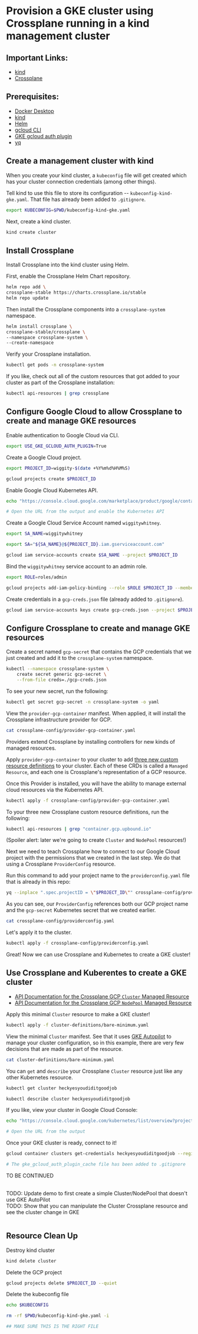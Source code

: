 # Provision a GKE cluster using Crossplane running in a kind management cluster

## Important Links:
* [kind](https://kind.sigs.k8s.io/)
* [Crossplane](https://docs.crossplane.io/)

## Prerequisites: </br>
* [Docker Desktop](https://docs.docker.com/desktop/install/mac-install/) </br>
* [kind](https://github.com/kubernetes-sigs/kind?tab=readme-ov-file)
* [Helm](https://helm.sh/docs/intro/install/)
* [gcloud CLI](https://cloud.google.com/sdk/docs/install)
* [GKE gcloud auth plugin](https://cloud.google.com/blog/products/containers-kubernetes/kubectl-auth-changes-in-gke)
* [yq](https://github.com/mikefarah/yq)

## Create a management cluster with kind
When you create your kind cluster, a `kubeconfig` file will get created which has your cluster connection credentials (among other things).

Tell kind to use this file to store its configuration -- `kubeconfig-kind-gke.yaml`. That file has already been added to `.gitignore`.

```bash
export KUBECONFIG=$PWD/kubeconfig-kind-gke.yaml
```

Next, create a kind cluster. 

```bash
kind create cluster
```
## Install Crossplane
Install Crossplane into the kind cluster using Helm.

First, enable the Crossplane Helm Chart repository.

```bash
helm repo add \
crossplane-stable https://charts.crossplane.io/stable
helm repo update
```

Then install the Crossplane components into a `crossplane-system` namespace.
```bash
helm install crossplane \
crossplane-stable/crossplane \
--namespace crossplane-system \
--create-namespace
```

Verify your Crossplane installation.
```bash
kubectl get pods -n crossplane-system
```

If you like, check out all of the custom resources that got added to your cluster as part of the Crossplane installation:
```bash
kubectl api-resources | grep crossplane
```
## Configure Google Cloud to allow Crossplane to create and manage GKE resources

Enable authentication to Google Cloud via CLI.
```bash
export USE_GKE_GCLOUD_AUTH_PLUGIN=True
```

Create a Google Cloud project.
```bash
export PROJECT_ID=wiggity-$(date +%Y%m%d%H%M%S)

gcloud projects create $PROJECT_ID
```

Enable Google Cloud Kubernetes API.
```bash
echo "https://console.cloud.google.com/marketplace/product/google/container.googleapis.com?project=$PROJECT_ID"

# Open the URL from the output and enable the Kubernetes API
```

Create a Google Cloud Service Account named `wiggitywhitney`.
```bash
export SA_NAME=wiggitywhitney

export SA="${SA_NAME}@${PROJECT_ID}.iam.gserviceaccount.com"

gcloud iam service-accounts create $SA_NAME --project $PROJECT_ID
```

Bind the `wiggitywhitney` service account to an admin role.
```bash
export ROLE=roles/admin

gcloud projects add-iam-policy-binding --role $ROLE $PROJECT_ID --member serviceAccount:$SA
```

Create credentials in a `gcp-creds.json` file (already added to `.gitignore`).
```bash
gcloud iam service-accounts keys create gcp-creds.json --project $PROJECT_ID --iam-account $SA
```

## Configure Crossplane to create and manage GKE resources

Create a secret named `gcp-secret` that contains the GCP credentials that we just created and add it to the `crossplane-system` namespace.
```bash
kubectl --namespace crossplane-system \
    create secret generic gcp-secret \
    --from-file creds=./gcp-creds.json
```

To see your new secret, run the following:
```bash
kubectl get secret gcp-secret -n crossplane-system -o yaml
```

View the `provider-gcp-container` manifest. When applied, it will install the Crossplane infrastructure provider for GCP. 
```bash
cat crossplane-config/provider-gcp-container.yaml
```

Providers extend Crossplane by installing controllers for new kinds of managed resources.

Apply `provider-gcp-container` to your cluster to add [three new custom resource definitions](https://marketplace.upbound.io/providers/upbound/provider-gcp-container/v1.8.0) to your cluster. Each of these CRDs is called a `Managed Resource`, and each one is Crossplane's representation of a GCP resource. 

Once this Provider is installed, you will have the ability to manage external cloud resources via the Kubernetes API.
```bash
kubectl apply -f crossplane-config/provider-gcp-container.yaml
```
To your three new Crossplane custom resource definitions, run the following:
```bash
kubectl api-resources | grep "container.gcp.upbound.io"
```
(Spoiler alert: later we're going to create `Cluster` and `NodePool` resources!)

Next we need to teach Crossplane how to connect to our Google Cloud project with the permissions that we created in the last step. We do that using a Crossplane `ProviderConfig` resource. 

Run this command to add your project name to the `providerconfig.yaml` file that is already in this repo:
```bash
yq --inplace ".spec.projectID = \"$PROJECT_ID\"" crossplane-config/providerconfig.yaml
```

As you can see, our `ProviderConfig` references both our GCP project name and the `gcp-secret` Kubernetes secret that we created earlier.
```bash
cat crossplane-config/providerconfig.yaml
```
Let's apply it to the cluster.
```bash
kubectl apply -f crossplane-config/providerconfig.yaml
```
Great! Now we can use Crossplane and Kubernetes to create a GKE cluster!

## Use Crossplane and Kuberentes to create a GKE cluster

* [API Documentation for the Crossplane GCP `Cluster` Managed Resource](https://marketplace.upbound.io/providers/upbound/provider-gcp-container/v1.8.0/resources/container.gcp.upbound.io/Cluster/v1beta1)
* [API Documentation for the Crossplane GCP `NodePool` Managed Resource](https://marketplace.upbound.io/providers/upbound/provider-gcp-container/v1.8.0/resources/container.gcp.upbound.io/NodePool/v1beta1)

Apply this minimal `Cluster` resource to make a GKE cluster!
```bash
kubectl apply -f cluster-definitions/bare-minimum.yaml
```

View the minimal `Cluster` manifest. See that it uses [GKE Autopilot](https://cloud.google.com/kubernetes-engine/docs/concepts/autopilot-overview) to manage your cluster configuration, so in this example, there are very few decisions that are made as part of the resource.

```bash
cat cluster-definitions/bare-minimum.yaml
```

You can `get` and `describe` your Crossplane `Cluster` resource just like any other Kubernetes resource.
```bash
kubectl get cluster heckyesyoudiditgoodjob
```
```bash
kubectl describe cluster heckyesyoudiditgoodjob
```
If you like, view your cluster in Google Cloud Console:
```bash
echo "https://console.cloud.google.com/kubernetes/list/overview?project=$PROJECT_ID"

# Open the URL from the output
```

Once your GKE cluster is ready, connect to it!

```bash
gcloud container clusters get-credentials heckyesyoudiditgoodjob --region us-central1 --project $PROJECT_ID

# The gke_gcloud_auth_plugin_cache file has been added to .gitignore
```
TO BE CONTINUED 

</br>
TODO: Update demo to first create a simple Cluster/NodePool that doesn't use GKE AutoPilot

</br>
TODO: Show that you can manipulate the Cluster Crossplane resource and see the cluster change in GKE

```bash
```

## Resource Clean Up

Destroy kind cluster
```bash
kind delete cluster
```

Delete the GCP project
```bash
gcloud projects delete $PROJECT_ID --quiet
```

Delete the kubeconfig file
```bash
echo $KUBECONFIG

rm -rf $PWD/kubeconfig-kind-gke.yaml -i

## MAKE SURE THIS IS THE RIGHT FILE
```


